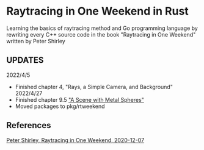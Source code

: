 # Raytracing in One Weekend in Rust
Learning the basics of raytracing method and Go programming language
by rewriting every C++ source code in the book "Raytracing in One Weekend" written
by Peter Shirley

## UPDATES
2022/4/5
- Finished chapter 4, "Rays, a Simple Camera, and Background"
2022/4/27
- Finished chapter 9.5 ["A Scene with Metal Spheres"](https://raytracing.github.io/books/RayTracingInOneWeekend.html#metal/ascenewithmetalspheres)
- Moved packages to pkg/rtweekend

## References
[Peter Shirley, Raytracing in One Weekend, 2020-12-07](https://github.com/RayTracing/raytracing.github.io)
